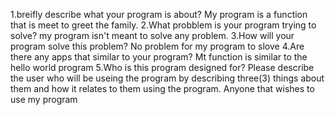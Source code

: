 1.breifly describe what your program is about?
   My program is a function that is meet to greet the family.
2.What probblem is your program trying to solve?
    my program isn't meant to solve any problem.
3.How will your program solve this problem?
    No problem for my program to slove
4.Are there any apps that similar to your program?
    Mt function is similar to the hello world program
5.Who is this program designed for? Please describe the user who will be useing the program by describing three(3) things about them and how it relates to them using the program.
    Anyone that wishes to use my program